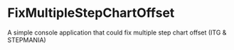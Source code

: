 # FixMultipleStepChartOffset
A simple console application that could fix multiple step chart offset (ITG &amp; STEPMANIA)

